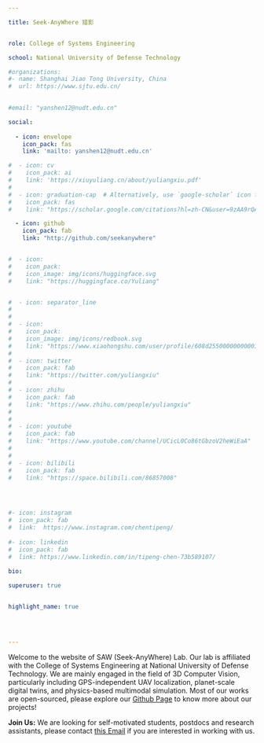 ```yaml
---

title: Seek-AnyWhere 猎影


role: College of Systems Engineering

school: National University of Defense Technology

#organizations:
#- name: Shanghai Jiao Tong University, China
#  url: https://www.sjtu.edu.cn/
  

#email: "yanshen12@nudt.edu.cn"

social:
  
  - icon: envelope
    icon_pack: fas
    link: 'mailto: yanshen12@nudt.edu.cn'

#  - icon: cv
#    icon_pack: ai
#    link: 'https://xiuyuliang.cn/about/yuliangxiu.pdf'
#    
#  - icon: graduation-cap  # Alternatively, use `google-scholar` icon from `ai` icon pack
#    icon_pack: fas
#    link: "https://scholar.google.com/citations?hl=zh-CN&user=9zAA9rQAAAAJ"

  - icon: github
    icon_pack: fab
    link: "http://github.com/seekanywhere"


#  - icon:
#    icon_pack:
#    icon_image: img/icons/huggingface.svg
#    link: "https://huggingface.co/Yuliang"


#  - icon: separator_line
#
#  
#  - icon:
#    icon_pack:
#    icon_image: img/icons/redbook.svg
#    link: "https://www.xiaohongshu.com/user/profile/608d2550000000000101e726"
#
#  - icon: twitter
#    icon_pack: fab
#    link: "https://twitter.com/yuliangxiu"   
#    
#  - icon: zhihu
#    icon_pack: fab
#    link: "https://www.zhihu.com/people/yuliangxiu"
#
#      
#  - icon: youtube
#    icon_pack: fab
#    link: "https://www.youtube.com/channel/UCicL0Co86tGbzoV2heWiEaA"
#
#       
#  - icon: bilibili
#    icon_pack: fab
#    link: "https://space.bilibili.com/86857008"

  


#- icon: instagram
#  icon_pack: fab
#  link:  https://www.instagram.com/chentipeng/
  
#- icon: linkedin
#  icon_pack: fab
#  link: https://www.linkedin.com/in/tipeng-chen-73b589107/
    
bio:

superuser: true


highlight_name: true


    

---
```



Welcome to the website of SAW (Seek-AnyWhere) Lab​. Our lab is affiliated with the College of Systems Engineering at National University of Defense Technology. We are mainly engaged in the field of 3D Computer Vision, particularly including GPS-independent UAV localization, planet-scale digital twins, and physics-based multimodal simulation. Most of our works are open-sourced, please explore our [Github Page](http://github.com/seekanywhere) to know more about our projects!

**Join Us:**​​ We are looking for self-motivated students, postdocs and research assistants, please contact [this Email](mailto:yanshen12@nudt.edu.cn) if you are interested in working with us.

